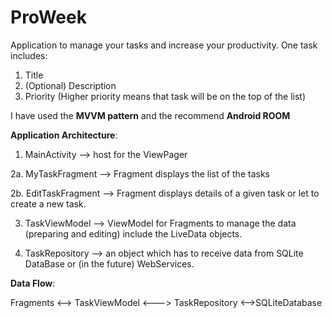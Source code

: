 # ProWeek

Application to manage your tasks and increase your productivity. 
One task includes: 
1. Title 
2. (Optional) Description 
3. Priority (Higher priority means that task will be on the top of the list) 

I have used the **MVVM pattern** and the recommend **Android ROOM**

**Application Architecture**:
1. MainActivity --> host for the ViewPager 

2a. MyTaskFragment --> Fragment displays the list of the tasks

2b. EditTaskFragment --> Fragment displays details of a given task or let to create a new task.

3. TaskViewModel --> ViewModel for Fragments to manage the data (preparing and editing) include the LiveData objects. 

4. TaskRepository --> an object which has to receive data from SQLite DataBase or (in the future) WebServices. 

**Data Flow**:

Fragments <--> TaskViewModel <---> TaskRepository <-->SQLiteDatabase
